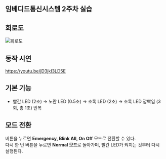 ## 임베디드통신시스템 2주차 실습

## 회로도

![회로도](https://github.com/user-attachments/assets/ab77fc50-74ea-4996-94e7-afc7b84a9bfc)


## 동작 시연

https://youtu.be/jD3jkI3LD5E

## 기본 기능  
- 빨간 LED (2초) → 노란 LED (0.5초) → 초록 LED (2초) → 초록 LED 깜빡임 (3회, 총 1초) 반복  

## 모드 전환  
버튼을 누르면 **Emergency, Blink All, On Off** 모드로 전환할 수 있다.  
다시 한 번 버튼을 누르면 **Normal 모드**로 돌아가며, 빨간 LED가 켜지는 것부터 다시 실행된다.
